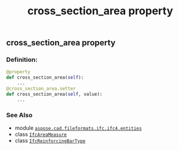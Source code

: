 ﻿---
title: cross_section_area property
second_title: Aspose.CAD for Python via .NET API References
description: 
type: docs
weight: 80
url: /python-net/aspose.cad.fileformats.ifc.ifc4.entities/ifcreinforcingbartype/cross_section_area/
is_root: false
---

## cross_section_area property

### Definition:
```python
@property
def cross_section_area(self):
    ...
@cross_section_area.setter
def cross_section_area(self, value):
    ...
```

### See Also
* module [`aspose.cad.fileformats.ifc.ifc4.entities`](../../)
* class [`IfcAreaMeasure`](/cad/python-net/aspose.cad.fileformats.ifc.ifc4.types/ifcareameasure)
* class [`IfcReinforcingBarType`](/cad/python-net/aspose.cad.fileformats.ifc.ifc4.entities/ifcreinforcingbartype)
